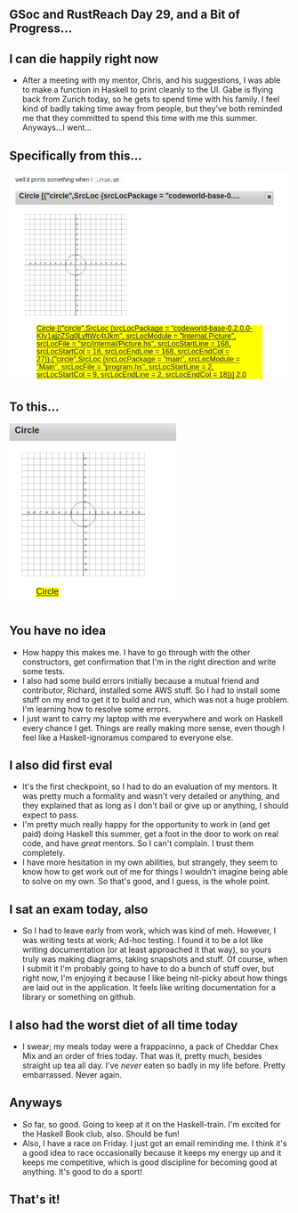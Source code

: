 ## GSoc and RustReach Day 29, and a Bit of Progress...

## I can die happily right now
- After a meeting with my mentor, Chris, and his suggestions, I was able to make a function in Haskell
  to print cleanly to the UI. Gabe is flying back from Zurich today, so he gets to spend time with his family.
  I feel kind of badly taking time away from people, but they've both reminded me that they committed to spend this
  time with me this summer. Anyways...I went...
  
## Specifically from this...

<img src="/images/gsoc_printy/printssomething.png" width="500">

## To this...

<img src="/images/gsoc_printy/printy1.png" width="300">

## You have no idea
- How happy this makes me. I have to go through with the other constructors,
  get confirmation that I'm in the right direction and write some tests.
- I also had some build errors initially because a mutual friend and contributor, Richard, installed some AWS stuff.
  So I had to install some stuff on my end to get it to build and run, which was not a huge problem. I'm learning how
  to resolve some errors.
- I just want to carry my laptop with me everywhere and work on Haskell every chance I get. Things are really making
  more sense, even though I feel like a Haskell-ignoramus compared to everyone else.

## I also did first eval
- It's the first checkpoint, so I had to do an evaluation of my mentors. 
  It was pretty much a formality and wasn't very detailed or anything,
  and they explained that as long as I don't bail or give up or anything,
  I should expect to pass.
- I'm pretty much really happy for the opportunity to work in (and get paid)
  doing Haskell this summer, get a foot in the door to work on real code,
  and have *great* mentors. So I can't complain. I trust them completely.
- I have more hesitation in my own abilities, but strangely, they seem to know
  how to get work out of me for things I wouldn't imagine being able to solve on
  my own. So that's good, and I guess, is the whole point.


## I sat an exam today, also
- So I had to leave early from work, which was kind of meh. However, I was writing
  tests at work; Ad-hoc testing. I found it to be a lot like writing documentation 
  (or at least approached it that way), so yours truly was making diagrams, taking
  snapshots and stuff. Of course, when I submit it I'm probably going to have to do
  a bunch of stuff over, but right now, I'm enjoying it because I like being nit-picky
  about how things are laid out in the application. It feels like writing documentation
  for a library or something on github.
  
## I also had the worst diet of all time today
- I swear; my meals today were a frappacinno, a pack of Cheddar Chex Mix and an order of fries today.
  That was it, pretty much, besides straight up tea all day. I've *never* eaten so badly in my life
  before. Pretty embarrassed. Never again.
  
## Anyways
- So far, so good. Going to keep at it on the Haskell-train. I'm excited for the Haskell Book club, also.
  Should be fun!
- Also, I have a race on Friday. I just got an email reminding me. I think it's a good idea to race occasionally
  because it keeps my energy up and it keeps me competitive, which is good discipline for becoming good at anything.
  It's good to do a sport!
  
## That's it!

